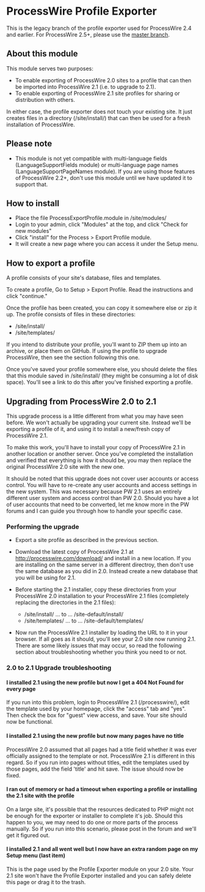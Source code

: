 # ProcessWire Profile Exporter

This is the legacy branch of the profile exporter used for ProcessWire 2.4 and earlier. For ProcessWire 2.5+, please use the [master branch](https://github.com/ryancramerdesign/ProcessExportProfile). 

## About this module

This module serves two purposes:

- To enable exporting of ProcessWire 2.0 sites to a profile that can then be imported into ProcessWire 2.1 (i.e. to upgrade to 2.1).
- To enable exporting of ProcessWire 2.1 site profiles for sharing or distribution with others. 

In either case, the profile exporter does not touch your existing site. It just creates files in a directory (/site/install/) that can then be used for a fresh installation of ProcessWire.

## Please note

- This module is not yet compatible with multi-language fields (LanguageSupportFields module) or multi-language page names (LanguageSupportPageNames module). If you are using those features of ProcessWire 2.2+, don't use this module until we have updated it to support that.

## How to install

- Place the file ProcessExportProfile.module in /site/modules/
- Login to your admin, click "Modules" at the top, and click "Check for new modules"
- Click "install" for the Process > Export Profile module.
- It will create a new page where you can access it under the Setup menu. 


## How to export a profile

A profile consists of your site's database, files and templates. 

To create a profile, Go to Setup > Export Profile. Read the instructions and click "continue."

Once the profile has been created, you can copy it somewhere else or zip it up. The profile consists of files in these directories:

- /site/install/  
- /site/templates/

If you intend to distribute your profile, you'll want to ZIP them up into an archive, or place them on GitHub. If using the profile to upgrade ProcessWire, then see the section following this one.

Once you've saved your profile somewhere else, you should delete the files that this module saved in /site/install/ (they might be consuming a lot of disk space). You'll see a link to do this after you've finished exporting a profile.


## Upgrading from ProcessWire 2.0 to 2.1

This upgrade process is a little different from what you may have seen before. We won't actually be upgrading your current site. Instead we'll be exporting a profile of it, and using it to install a new/fresh copy of ProcessWire 2.1.

To make this work, you'll have to install your copy of ProcessWire 2.1 in another location or another server. Once you've completed the installation and verified that everything is how it should be, you may then replace the original ProcessWire 2.0 site with the new one. 

It should be noted that this upgrade does not cover user accounts or access control. You will have to re-create any user accounts and access settings in the new system. This was necessary because PW 2.1 uses an entirely different user system and access control than PW 2.0. Should you have a lot of user accounts that need to be converted, let me know more in the PW forums and I can guide you through how to handle your specific case.

### Performing the upgrade

- Export a site profile as described in the previous section. 

- Download the latest copy of ProcessWire 2.1 at <http://processwire.com/download/> and install in a new location. If you are installing on the same server in a different directroy, then don't use the same database as you did in 2.0. Instead create a new database that you will be using for 2.1.

- Before starting the 2.1 installer, copy these directories from your ProcessWire 2.0 installation to your ProcessWire 2.1 files (completely replacing the directories in the 2.1 files):
    - /site/install/  ...  to ...  /site-default/install/  
    - /site/templates/  ... to ...  /site-default/templates/

- Now run the ProcessWire 2.1 installer by loading the URL to it in your browser. If all goes as it should, you'll see your 2.0 site now running 2.1. There are some likely issues that may occur, so read the following section about troubleshooting whether you think you need to or not.


### 2.0 to 2.1 Upgrade troubleshooting

#### I installed 2.1 using the new profile but now I get a 404 Not Found for every page

If you run into this problem, login to ProcessWire 2.1 (/processwire/), edit the template used by your homepage, click the "access" tab and "yes". Then check the box for "guest" view access, and save. Your site should now be functional.

#### I installed 2.1 using the new profile but now many pages have no title

ProcessWire 2.0 assumed that all pages had a title field whether it was ever officially assigned to the template or not. ProcessWire 2.1 is different in this regard. So if you run into pages without titles, edit the templates used by those pages, add the field 'title' and hit save. The issue should now be fixed. 

#### I ran out of memory or had a timeout when exporting a profile or installing the 2.1 site with the profile

On a large site, it's possible that the resources dedicated to PHP might not be enough for the exporter or installer to complete it's job. Should this happen to you, we may need to do one or more parts of the process manually. So if you run into this scenario, please post in the forum and we'll get it figured out. 

#### I installed 2.1 and all went well but I now have an extra random page on my Setup menu (last item)

This is the page used by the Profile Exporter module on your 2.0 site. Your 2.1 site won't have the Profile Exporter installed and you can safely delete this page or drag it to the trash.


